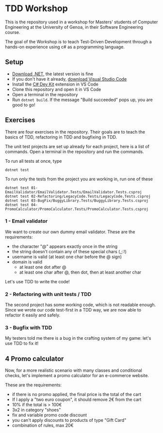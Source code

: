 # TDD Workshop
This is the repository used in a workshop for Masters' students of Computer Engineering at the University of Genoa, in their Software Engineering course.

The goal of the Workshop is to teach Test-Driven Development through a hands-on experience using c# as a programming language.

## Setup
- [Download .NET](https://dotnet.microsoft.com/en-us/download), the latest version is fine
- If you don't have it already, [download Visual Studio Code ](https://code.visualstudio.com/)
- Install the [C# Dev Kit](https://marketplace.visualstudio.com/items?itemName=ms-dotnettools.csdevkit) extension in VS Code
- Clone this repository and open it in VS Code
- Open a terminal in the repository
- Run `dotnet build`. If the message "Build succeeded" pops up, you are good to go!

## Exercises
There are four exercises in the repository. Their goals are to teach the basics of TDD, refactoring in TDD and bugfixing in TDD.

The unit test projects are set up already for each project, here is a list of commands. Open a terminal in the repository and run the commands.

To run all tests at once, type 
```
dotnet test
```

To run only the tests from the project you are working in, run one of these
```
dotnet test 01-EmailValidator/EmailValidator.Tests/EmailValidator.Tests.csproj
dotnet test 02-Refactoring/LegacyCode.Tests/LegacyCode.Tests.csproj
dotnet test 03-BugFix/BuggyLibrary.Tests/BuggyLibrary.Tests.csproj
dotnet test 04-PromoCalculator/PromoCalculator.Tests/PromoCalculator.Tests.csproj
```
### 1 - Email validator
We want to create our own dummy email validator. These are the requirements:
- the character "@" appears exactly once in the string
- the string doesn't contain any of these special chars (,;:!)
- username is valid (at least one char before the @ sign)
- domain is valid
  - at least one dot after @
  - at least one char after @, then dot, then at least another char

Let's use TDD to write the code!

### 2 - Refactoring with unit tests / TDD
The second project has some working code, which is not readable enough. Since we wrote our code test-first in a TDD way, we are now able to refactor it easily and safely.

### 3 - Bugfix with TDD
My testers told me there is a bug in the crafting system of my game: let's use TDD to fix it!

## 4 Promo calculator
Now, for a more realistic scenario with many classes and conditional checks, let's implement a promo calculator for an e-commerce website.

















These are the requirements:
- if there is no promo applied, the final price is the total of the cart
- If I apply a "two euro coupon", it should remove 2€ from the cart
- 10% if the total is > 100€
- 3x2 in category "shoes"
- fix and variable promo code discount
- you can't apply discounts to products of type "Gift Card" 
- combination of rules, max 20€



